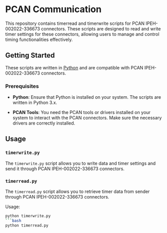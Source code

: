 # PCAN Communication

This repository contains timerread and timerwrite scripts for PCAN IPEH-002022-336673 connectors. These scripts are designed to read and write timer settings for these connectors, allowing users to manage and control timing functionalities effectively.

## Getting Started

These scripts are written in [Python](https://www.python.org/) and are compatible with PCAN IPEH-002022-336673 connectors.

### Prerequisites

- **Python**: Ensure that Python is installed on your system. The scripts are written in Python 3.x.

- **PCAN Tools**: You need the PCAN tools or drivers installed on your system to interact with the PCAN connectors. Make sure the necessary drivers are correctly installed.

## Usage

### `timerwrite.py`

The `timerwrite.py` script allows you to write data and timer settings and send it through PCAN IPEH-002022-336673 connectors.


### `timerread.py`

The `timerread.py` script allows you to retrieve timer data from sender through PCAN IPEH-002022-336673 connectors.

Usage:
```bash
python timerwrite.py
```bash
python timerread.py
